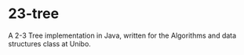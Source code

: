 # 23-tree
A 2-3 Tree implementation in Java, written for the Algorithms and data structures class at Unibo.
